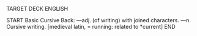 TARGET DECK
ENGLISH

START
Basic
Cursive
Back: —adj. (of writing) with joined characters. —n. Cursive writing. [medieval latin, = running: related to *current]
END
